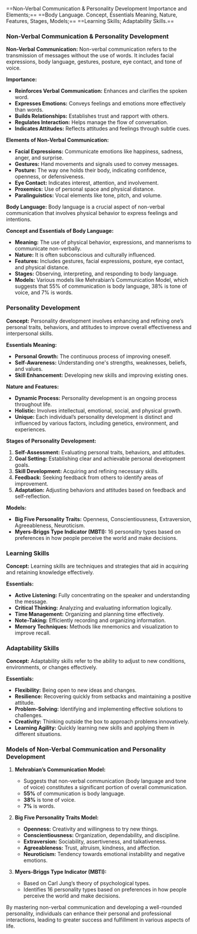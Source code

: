 ==Non-Verbal Communication & Personality Development Importance and Elements;==
==Body Language. Concept, Essentials Meaning, Nature, Features, Stages, Models;==
==Learning Skills; Adaptability Skills.==





### Non-Verbal Communication & Personality Development

**Non-Verbal Communication:**
Non-verbal communication refers to the transmission of messages without the use of words. It includes facial expressions, body language, gestures, posture, eye contact, and tone of voice.

**Importance:**
- **Reinforces Verbal Communication:** Enhances and clarifies the spoken word.
- **Expresses Emotions:** Conveys feelings and emotions more effectively than words.
- **Builds Relationships:** Establishes trust and rapport with others.
- **Regulates Interaction:** Helps manage the flow of conversation.
- **Indicates Attitudes:** Reflects attitudes and feelings through subtle cues.

**Elements of Non-Verbal Communication:**
- **Facial Expressions:** Communicate emotions like happiness, sadness, anger, and surprise.
- **Gestures:** Hand movements and signals used to convey messages.
- **Posture:** The way one holds their body, indicating confidence, openness, or defensiveness.
- **Eye Contact:** Indicates interest, attention, and involvement.
- **Proxemics:** Use of personal space and physical distance.
- **Paralinguistics:** Vocal elements like tone, pitch, and volume.

**Body Language:**
Body language is a crucial aspect of non-verbal communication that involves physical behavior to express feelings and intentions.

**Concept and Essentials of Body Language:**
- **Meaning:** The use of physical behavior, expressions, and mannerisms to communicate non-verbally.
- **Nature:** It is often subconscious and culturally influenced.
- **Features:** Includes gestures, facial expressions, posture, eye contact, and physical distance.
- **Stages:** Observing, interpreting, and responding to body language.
- **Models:** Various models like Mehrabian’s Communication Model, which suggests that 55% of communication is body language, 38% is tone of voice, and 7% is words.

### Personality Development

**Concept:**
Personality development involves enhancing and refining one’s personal traits, behaviors, and attitudes to improve overall effectiveness and interpersonal skills.

**Essentials Meaning:**
- **Personal Growth:** The continuous process of improving oneself.
- **Self-Awareness:** Understanding one's strengths, weaknesses, beliefs, and values.
- **Skill Enhancement:** Developing new skills and improving existing ones.

**Nature and Features:**
- **Dynamic Process:** Personality development is an ongoing process throughout life.
- **Holistic:** Involves intellectual, emotional, social, and physical growth.
- **Unique:** Each individual’s personality development is distinct and influenced by various factors, including genetics, environment, and experiences.

**Stages of Personality Development:**
1. **Self-Assessment:** Evaluating personal traits, behaviors, and attitudes.
2. **Goal Setting:** Establishing clear and achievable personal development goals.
3. **Skill Development:** Acquiring and refining necessary skills.
4. **Feedback:** Seeking feedback from others to identify areas of improvement.
5. **Adaptation:** Adjusting behaviors and attitudes based on feedback and self-reflection.

**Models:**
- **Big Five Personality Traits:** Openness, Conscientiousness, Extraversion, Agreeableness, Neuroticism.
- **Myers-Briggs Type Indicator (MBTI):** 16 personality types based on preferences in how people perceive the world and make decisions.

### Learning Skills

**Concept:**
Learning skills are techniques and strategies that aid in acquiring and retaining knowledge effectively.

**Essentials:**
- **Active Listening:** Fully concentrating on the speaker and understanding the message.
- **Critical Thinking:** Analyzing and evaluating information logically.
- **Time Management:** Organizing and planning time effectively.
- **Note-Taking:** Efficiently recording and organizing information.
- **Memory Techniques:** Methods like mnemonics and visualization to improve recall.

### Adaptability Skills

**Concept:**
Adaptability skills refer to the ability to adjust to new conditions, environments, or changes effectively.

**Essentials:**
- **Flexibility:** Being open to new ideas and changes.
- **Resilience:** Recovering quickly from setbacks and maintaining a positive attitude.
- **Problem-Solving:** Identifying and implementing effective solutions to challenges.
- **Creativity:** Thinking outside the box to approach problems innovatively.
- **Learning Agility:** Quickly learning new skills and applying them in different situations.

### Models of Non-Verbal Communication and Personality Development

1. **Mehrabian’s Communication Model:**
   - Suggests that non-verbal communication (body language and tone of voice) constitutes a significant portion of overall communication.
   - **55%** of communication is body language.
   - **38%** is tone of voice.
   - **7%** is words.

2. **Big Five Personality Traits Model:**
   - **Openness:** Creativity and willingness to try new things.
   - **Conscientiousness:** Organization, dependability, and discipline.
   - **Extraversion:** Sociability, assertiveness, and talkativeness.
   - **Agreeableness:** Trust, altruism, kindness, and affection.
   - **Neuroticism:** Tendency towards emotional instability and negative emotions.

3. **Myers-Briggs Type Indicator (MBTI):**
   - Based on Carl Jung’s theory of psychological types.
   - Identifies 16 personality types based on preferences in how people perceive the world and make decisions.

By mastering non-verbal communication and developing a well-rounded personality, individuals can enhance their personal and professional interactions, leading to greater success and fulfillment in various aspects of life.